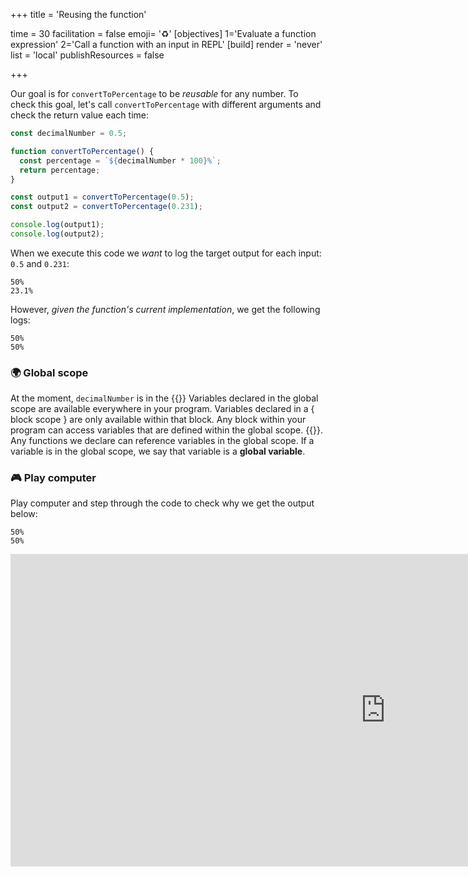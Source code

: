 +++
title = 'Reusing the function'

time = 30
facilitation = false
emoji= '♻️'
[objectives]
    1='Evaluate a function expression'
    2='Call a function with an input in REPL'
[build]
  render = 'never'
  list = 'local'
  publishResources = false

+++

Our goal is for `convertToPercentage` to be _reusable_ for any number. To check this goal, let's call `convertToPercentage` with different arguments and check the return value each time:

```js {linenos=table,hl_lines=["8-9"],linenostart=1}
const decimalNumber = 0.5;

function convertToPercentage() {
  const percentage = `${decimalNumber * 100}%`;
  return percentage;
}

const output1 = convertToPercentage(0.5);
const output2 = convertToPercentage(0.231);

console.log(output1);
console.log(output2);
```

When we execute this code we _want_ to log the target output for each input: `0.5` and `0.231`:

```
50%
23.1%
```

However, _given the function's current implementation_, we get the following logs:

```
50%
50%
```

### 🌍 Global scope

At the moment, `decimalNumber` is in the {{<tooltip title="global scope">}} Variables declared in the global scope are available everywhere in your program. Variables declared in a { block scope } are only available within that block. Any block within your program can access variables that are defined within the global scope. {{</tooltip>}}. Any functions we declare can reference variables in the global scope. If a variable is in the global scope, we say that variable is a **global variable**.

### 🎮 Play computer

Play computer and step through the code to check why we get the output below:

```console
50%
50%
```

<iframe title="interactive widget" width="1200" height="500" frameborder="0" src="https://pythontutor.com/iframe-embed.html#code=const%20decimalNumber%20%3D%200.5%3B%0A%0Afunction%20convertToPercentage%28%29%20%7B%0A%20%20const%20percentage%20%3D%20%60%24%7BdecimalNumber%20*%20100%7D%25%60%3B%0A%20%20return%20percentage%3B%0A%7D%0A%0Aconst%20output1%20%3D%20convertToPercentage%280.5%29%3B%0Aconst%20output2%20%3D%20convertToPercentage%280.231%29%3B%0A%0Aconsole.log%28output1%29%3B%0Aconsole.log%28output2%29%3B&codeDivHeight=400&codeDivWidth=600&cumulative=false&curInstr=11&heapPrimitives=nevernest&origin=opt-frontend.js&py=js&rawInputLstJSON=%5B%5D&textReferences=false"> </iframe>
